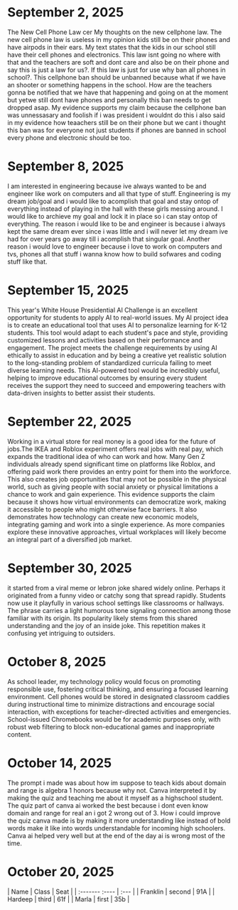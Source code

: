 # September 2, 2025
The New Cell Phone Law cer
My thoughts on the new cellphone law. The new cell phone law is useless in my opinion kids still be on their phones and have airpods in their ears. My text states that the kids in our school still have their cell phones and electronics. This law isnt going no where with that and the teachers are soft and dont care and also be on their phone and say this is just a law for us?. If this law is just for use why ban all phones in school?. This cellphone ban should be unbanned because what if we have an shooter or something happens in the school. How are the teachers gonna be notified that we have that happening and going on at the moment but yetwe still dont have phones and personally this ban needs to get dropped asap. My evidence supports my claim because the cellphone ban was unnessasary and foolish if i was president i wouldnt do this i also said in my evidence how teaachers still be on their phone but we cant i thought this ban was for everyone not just students if phones are banned in school every phone and electronic should be too.
# September 8, 2025
   I am interested in engineering because ive always wanted to be and engineer like work on computers and all that type of stuff. Engineering is my dream job/goal and i would like to acomplish that goal and stay ontop of everything instead of playing in the hall with these girls messing around. I would like to archieve my goal and lock it in place so i can stay ontop of everything. The reason i would like to be and engineer is because i always kept the same dream ever since i was little and i will never let my dream ive had for over years go away till i acomplish that singular goal. Another reason i would love to engineer because i love to work on computers and tvs, phones all that stuff i wanna know how to build sofwares and coding stuff like that.
# September 15, 2025
This year's White House Presidential AI Challenge is an excellent opportunity for students to apply AI to real-world issues. My AI project idea is to create an educational tool that uses AI to personalize learning for K-12 students. This tool would adapt to each student's pace and style, providing customized lessons and activities based on their performance and engagement. The project meets the challenge requirements by using AI ethically to assist in education and by being a creative yet realistic solution to the long-standing problem of standardized curricula failing to meet diverse learning needs. This AI-powered tool would be incredibly useful, helping to improve educational outcomes by ensuring every student receives the support they need to succeed and empowering teachers with data-driven insights to better assist their students.
# September 22, 2025
Working in a virtual store for real money is a good idea for the future of jobs.The IKEA and Roblox experiment offers real jobs with real pay, which expands the traditional idea of who can work and how. Many Gen Z individuals already spend significant time on platforms like Roblox, and offering paid work there provides an entry point for them into the workforce. This also creates job opportunities that may not be possible in the physical world, such as giving people with social anxiety or physical limitations a chance to work and gain experience. This evidence supports the claim because it shows how virtual environments can democratize work, making it accessible to people who might otherwise face barriers. It also demonstrates how technology can create new economic models, integrating gaming and work into a single experience. As more companies explore these innovative approaches, virtual workplaces will likely become an integral part of a diversified job market. 
# September 30, 2025
it started from a viral meme or lebron joke shared widely online. Perhaps it originated from a funny video or catchy song that spread rapidly. Students now use it playfully in various school settings like classrooms or hallways. The phrase carries a light humorous tone signaling connection among those familiar with its origin. Its popularity likely stems from this shared understanding and the joy of an inside joke. This repetition makes it confusing yet intriguing to outsiders.
# October 8, 2025
As school leader, my technology policy would focus on promoting responsible use, fostering critical thinking, and ensuring a focused learning environment. Cell phones would be stored in designated classroom caddies during instructional time to minimize distractions and encourage social interaction, with exceptions for teacher-directed activities and emergencies. School-issued Chromebooks would be for academic purposes only, with robust web filtering to block non-educational games and inappropriate content.
# October 14, 2025 
The prompt i made was about how im suppose to teach kids about domain and range is algebra 1 honors because why not.  Canva interpreted it by making the quiz and teaching me about it myself as a highschool student. The quiz part of canva ai worked the best because i dont even know domain and range for real an i got 2 wrong out of 3. How i could  improve the quiz canva made is by making it more understanding like instead of bold words make it like into words understandable for incoming high schoolers. Canva ai helped very well but at the end of the day ai is wrong most of the time.
# October 20, 2025

| Name    |  Class | Seat |
| :------- :---- | :--- |
| Franklin | second  | 91A |
| Hardeep  | third | 61f  |
| Marla    | first  | 35b  |
